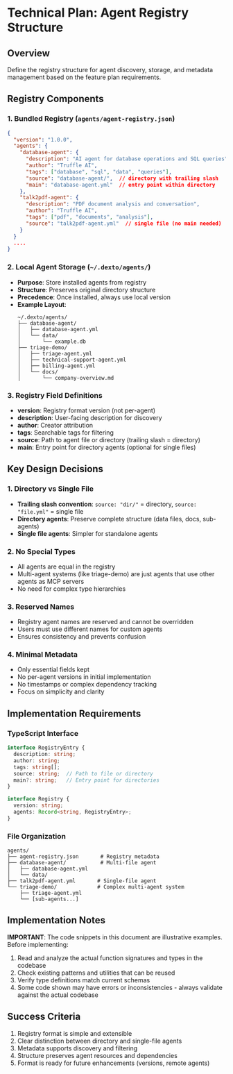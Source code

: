 # Technical Plan: Agent Registry Structure

## Overview
Define the registry structure for agent discovery, storage, and metadata management based on the feature plan requirements.

## Registry Components

### 1. Bundled Registry (`agents/agent-registry.json`)
```json
{
  "version": "1.0.0",
  "agents": {
    "database-agent": {
      "description": "AI agent for database operations and SQL queries",
      "author": "Truffle AI",
      "tags": ["database", "sql", "data", "queries"],
      "source": "database-agent/",  // directory with trailing slash
      "main": "database-agent.yml"  // entry point within directory
    },
    "talk2pdf-agent": {
      "description": "PDF document analysis and conversation",
      "author": "Truffle AI", 
      "tags": ["pdf", "documents", "analysis"],
      "source": "talk2pdf-agent.yml"  // single file (no main needed)
    }
  }
  ....
}
```

### 2. Local Agent Storage (`~/.dexto/agents/`)
- **Purpose**: Store installed agents from registry
- **Structure**: Preserves original directory structure
- **Precedence**: Once installed, always use local version
- **Example Layout**:
  ```
  ~/.dexto/agents/
  ├── database-agent/
  │   ├── database-agent.yml
  │   └── data/
  │       └── example.db
  ├── triage-demo/
  │   ├── triage-agent.yml
  │   ├── technical-support-agent.yml
  │   ├── billing-agent.yml
  │   └── docs/
  │       └── company-overview.md
  ```

### 3. Registry Field Definitions
- **version**: Registry format version (not per-agent)
- **description**: User-facing description for discovery
- **author**: Creator attribution
- **tags**: Searchable tags for filtering
- **source**: Path to agent file or directory (trailing slash = directory)
- **main**: Entry point for directory agents (optional for single files)

## Key Design Decisions

### 1. Directory vs Single File
- **Trailing slash convention**: `source: "dir/"` = directory, `source: "file.yml"` = single file
- **Directory agents**: Preserve complete structure (data files, docs, sub-agents)
- **Single file agents**: Simpler for standalone agents

### 2. No Special Types
- All agents are equal in the registry
- Multi-agent systems (like triage-demo) are just agents that use other agents as MCP servers
- No need for complex type hierarchies

### 3. Reserved Names
- Registry agent names are reserved and cannot be overridden
- Users must use different names for custom agents
- Ensures consistency and prevents confusion

### 4. Minimal Metadata
- Only essential fields kept
- No per-agent versions in initial implementation
- No timestamps or complex dependency tracking
- Focus on simplicity and clarity

## Implementation Requirements

### TypeScript Interface
```typescript
interface RegistryEntry {
  description: string;
  author: string;
  tags: string[];
  source: string;  // Path to file or directory
  main?: string;   // Entry point for directories
}

interface Registry {
  version: string;
  agents: Record<string, RegistryEntry>;
}
```

### File Organization
```
agents/
├── agent-registry.json       # Registry metadata
├── database-agent/           # Multi-file agent
│   ├── database-agent.yml
│   └── data/
├── talk2pdf-agent.yml       # Single-file agent
└── triage-demo/             # Complex multi-agent system
    ├── triage-agent.yml
    └── [sub-agents...]
```

## Implementation Notes

**IMPORTANT**: The code snippets in this document are illustrative examples. Before implementing:
1. Read and analyze the actual function signatures and types in the codebase
2. Check existing patterns and utilities that can be reused
3. Verify type definitions match current schemas
4. Some code shown may have errors or inconsistencies - always validate against the actual codebase

## Success Criteria
1. Registry format is simple and extensible
2. Clear distinction between directory and single-file agents
3. Metadata supports discovery and filtering
4. Structure preserves agent resources and dependencies
5. Format is ready for future enhancements (versions, remote agents)